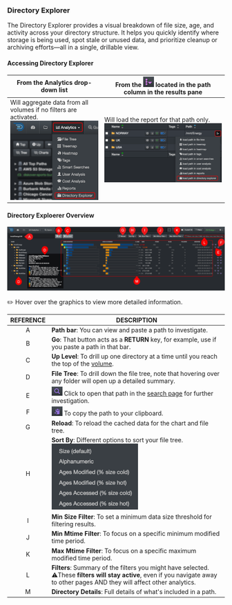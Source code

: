 <p id="directory_explorer"></p>


### Directory Explorer

The Directory Explorer provides a visual breakdown of file size, age, and activity across your directory structure. It helps you quickly identify where storage is being used, spot stale or unused data, and prioritize cleanup or archiving efforts—all in a single, drillable view.

#### Accessing Directory Explorer

| From the **Analytics** drop-down list | From the <img src="images/icon_more.png" width="25"> located in the path column in the results pane |
| --- | --- |
| Will aggregate data from all volumes if no filters are activated.<br> <img src="images/analytics_select_directory_explorer.png" width="300"> | Will load the report for that path only.<br><img src="images/analytics_access_via_results_pane_directory_explorer.png" width="600"> |



#### Directory Exploerer Overview

![Image: Treemap Report Overview](images/analytics_directory_explorer_2025.png)

✏️ Hover over the graphics to view more detailed information.


| REFERENCE | DESCRIPTION |
| :---: | --- |
| A | **Path bar**: You can view and paste a path to investigate. |
| B | **Go**: That button acts as a  **RETURN** key, for example, use if you paste a path in that bar. |
| C | **Up Level**: To drill up one directory at a time until you reach the top of the [volume](#volume). |
| D | **File Tree**: To drill down the file tree, note that hovering over any folder will open up a detailed summary. |
| E | <img src="images/icon_magnifying_glass.png" width="25"> Click to open that path in the [search page](#search_page) for further investigation. |
| F | <img src="images/icon_clipboard_purple.png" width="25"> To copy the path to your clipboard. |
| G | **Reload**: To reload the cached data for the chart and file tree. |
| H | **Sort By**: Different options to sort your file tree.<br><img src="images/analytics_directory_explorer_sort_by.png" width="200"> |
| I | **Min Size Filter**: To set a minimum data size threshold for filtering results. |
| J | **Min Mtime Filter**: To focus on a specific minimum modified time period. |
| K | **Max Mtime Filter**: To focus on a specific maximum modified time period. |
| L | **Filters**: Summary of the filters you might have selected.<br>⚠️These **filters will stay active**, even if you navigate away to other pages AND they will affect other analytics. |
| M | **Directory Details**: Full details of what's included in a path. |

